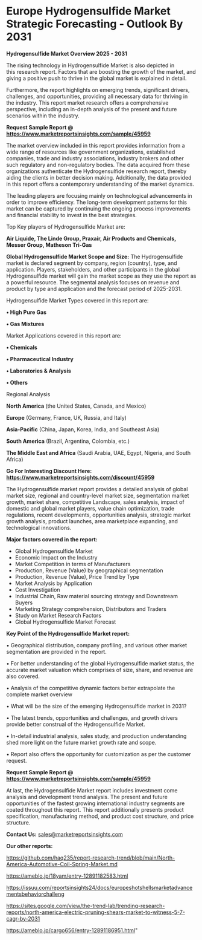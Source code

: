 # Europe Hydrogensulfide Market Strategic Forecasting - Outlook By 2031

<Strong> Hydrogensulfide Market Overview 2025 - 2031</strong>

The rising technology in Hydrogensulfide Market is also depicted in this research report. Factors that are boosting the growth of the market, and giving a positive push to thrive in the global market is explained in detail.

Furthermore, the report highlights on emerging trends, significant drivers, challenges, and opportunities, providing all necessary data for thriving in the industry. This report market research offers a comprehensive perspective, including an in-depth analysis of the present and future scenarios within the industry.

<strong>Request Sample Report @ <a href=https://www.marketreportsinsights.com/sample/45959>https://www.marketreportsinsights.com/sample/45959</a></strong>

The market overview included in this report provides information from a wide range of resources like government organizations, established companies, trade and industry associations, industry brokers and other such regulatory and non-regulatory bodies. The data acquired from these organizations authenticate the Hydrogensulfide research report, thereby aiding the clients in better decision making. Additionally, the data provided in this report offers a contemporary understanding of the market dynamics.

The leading players are focusing mainly on technological advancements in order to improve efficiency. The long-term development patterns for this market can be captured by continuing the ongoing process improvements and financial stability to invest in the best strategies.

Top Key players of Hydrogensulfide Market are:

<strong>Air Liquide, The Linde Group, Praxair, Air Products and Chemicals, Messer Group, Matheson Tri-Gas</strong>

<strong><b>Global Hydrogensulfide Market Scope and Size:</b></strong>
The Hydrogensulfide market is declared segment by company, region (country), type, and application. Players, stakeholders, and other participants in the global Hydrogensulfide market will gain the market scope as they use the report as a powerful resource. The segmental analysis focuses on revenue and product by type and application and the forecast period of 2025-2031.

Hydrogensulfide Market Types covered in this report are:

<strong>•  High Pure Gas

•  Gas Mixtures</strong>

Market Applications covered in this report are:

<strong>•  Chemicals

•  Pharmaceutical Industry

•  Laboratories & Analysis

•  Others</strong> 

Regional Analysis

<strong>North America</strong> (the United States, Canada, and Mexico)

<strong>Europe</strong> (Germany, France, UK, Russia, and Italy)

<strong>Asia-Pacific</strong> (China, Japan, Korea, India, and Southeast Asia)

<strong>South America</strong> (Brazil, Argentina, Colombia, etc.)

<strong>The Middle East and Africa</strong> (Saudi Arabia, UAE, Egypt, Nigeria, and South Africa)

<strong>Go For Interesting Discount Here: <a href=https://www.marketreportsinsights.com/discount/45959>https://www.marketreportsinsights.com/discount/45959</a></strong>

The Hydrogensulfide market report provides a detailed analysis of global market size, regional and country-level market size, segmentation market growth, market share, competitive Landscape, sales analysis, impact of domestic and global market players, value chain optimization, trade regulations, recent developments, opportunities analysis, strategic market growth analysis, product launches, area marketplace expanding, and technological innovations.

<strong><b>Major factors covered in the report:</b></strong>
<ul>
  <li>Global Hydrogensulfide Market </li>
  <li>Economic Impact on the Industry</li>
  <li>Market Competition in terms of Manufacturers</li>
  <li>Production, Revenue (Value) by geographical segmentation</li>
  <li>Production, Revenue (Value), Price Trend by Type</li>
  <li>Market Analysis by Application</li>
  <li>Cost Investigation</li>
  <li>Industrial Chain, Raw material sourcing strategy and Downstream Buyers</li>
  <li>Marketing Strategy comprehension, Distributors and Traders</li>
  <li>Study on Market Research Factors</li>
  <li>Global Hydrogensulfide Market Forecast</li>
</ul>

<strong><b>Key Point of the Hydrogensulfide Market report:</b></strong>

• Geographical distribution, company profiling, and various other market segmentation are provided in the report.

• For better understanding of the global Hydrogensulfide market status, the accurate market valuation which comprises of size, share, and revenue are also covered.

• Analysis of the competitive dynamic factors better extrapolate the complete market overview

• What will be the size of the emerging Hydrogensulfide market in 2031?

• The latest trends, opportunities and challenges, and growth drivers provide better construal of the Hydrogensulfide Market.

• In-detail industrial analysis, sales study, and production understanding shed more light on the future market growth rate and scope.

• Report also offers the opportunity for customization as per the customer request.

<strong>Request Sample Report @ <a href=https://www.marketreportsinsights.com/sample/45959>https://www.marketreportsinsights.com/sample/45959</a></strong>

At last, the Hydrogensulfide Market report includes investment come analysis and development trend analysis. The present and future opportunities of the fastest growing international industry segments are coated throughout this report. This report additionally presents product specification, manufacturing method, and product cost structure, and price structure.

<strong>Contact Us:</strong>
sales@marketreportsinsights.com

<strong>Our other reports:</strong>

<a href=https://github.com/haq235/report-research-trend/blob/main/North-America-Automotive-Coil-Spring-Market.md>https://github.com/haq235/report-research-trend/blob/main/North-America-Automotive-Coil-Spring-Market.md</a>

<a href=https://ameblo.jp/18yam/entry-12891182583.html>https://ameblo.jp/18yam/entry-12891182583.html</a>

<a href=https://issuu.com/reportsinsights24/docs/europeshotshellsmarketadvancementsbehaviorchalleng>https://issuu.com/reportsinsights24/docs/europeshotshellsmarketadvancementsbehaviorchalleng</a>

<a href=https://sites.google.com/view/the-trend-lab/trending-research-reports/north-america-electric-pruning-shears-market-to-witness-5-7-cagr-by-2031>https://sites.google.com/view/the-trend-lab/trending-research-reports/north-america-electric-pruning-shears-market-to-witness-5-7-cagr-by-2031</a>

<a href=https://ameblo.jp/cargo656/entry-12891186951.html>https://ameblo.jp/cargo656/entry-12891186951.html</a>"
